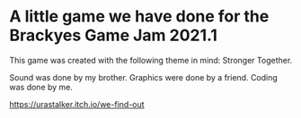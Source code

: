 # A little game we have done for the Brackyes Game Jam 2021.1 #
This game was created with the following theme in mind: Stronger Together.

Sound was done by my brother.
Graphics were done by a friend.
Coding was done by me.

https://urastalker.itch.io/we-find-out
